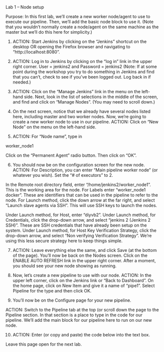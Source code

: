 Lab 1 – Node setup

Purpose: In this first lab, we’ll create a new worker node/agent to use to execute our pipeline. Then, we’ll add the basic node block to use it. (Note that you wouldn’t normally create a node/agent on the same machine as the master but we’ll do this here for simplicity.)


1.	ACTION:  Start Jenkins by clicking on the “Jenkins” shortcut on the desktop OR opening the Firefox browser and navigating to “http://localhost:8080”.
2.	ACTION: Log in to Jenkins by clicking on the “log in” link in the upper right corner. User = jenkins2 and Password =
jenkins2
(Note: If at some point during the workshop you try to do something in Jenkins and find that you can’t, check to see if you’ve been logged out. Log back in if needed.)


3.	ACTION: Click on the “Manage Jenkins” link in the menu on the left-hand side. Next, look in the list of selections in
the middle of the screen, and find and click on “Manage Nodes”. (You may need to scroll down.)



4.	On the next screen, notice that we already have several nodes listed here, including master and two worker nodes. Now, we’re going to create a new worker node to use in our pipeline.
ACTION: Click on “New Node” on the menu on the left-hand side.


5.	ACTION: For “Node name”, type in
 
worker_node1


Click on the “Permanent Agent” radio button. Then click on “OK”.


6.	You should now be on the configuration screen for the new node.
ACTION: For Description, you can enter “Main pipeline worker node” (or whatever you wish).
Set the “# of executors” to 2.

In the Remote root directory field, enter “/home/jenkins2/worker_node1”. This is the working area for the node. For Labels enter “worker_node1 docker”. These are identifiers that can be used in the pipeline to refer to the node.
For Launch method, click the down arrow at the far right, and select “Launch slave agents via SSH”. This will use SSH
keys to launch the nodes.

Under Launch method, for Host, enter “diyvb2”.
Under Launch method, for Credentials, click the drop-down arrow, and select “jenkins 2 (Jenkins 2 SSH)”. These are SSH credentials that have already been setup on the system.
Under Launch method, for Host Key Verification Strategy, click the drop-down arrow, and select “Non verifying Verification Strategy”. We’re using this less secure strategy here to keep things simple.

7.	ACTION: Leave everything else the same, and click Save (at the bottom of the page). You’ll now be back on the Nodes screen. Click on the ENABLE AUTO REFRESH link in the upper right corner. After a moment, you should see your new node showing as running.
 
 

8.	Now, let’s create a new pipeline to use with our node.
ACTION: In the upper left corner, click on the Jenkins link or “Back to Dashboard”. On the home page, click on New Item and give it a name of “pipe1”. Select Pipeline for the type and then click OK.



9.	You’ll now be on the Configure page for your new pipeline.

ACTION: Switch to the Pipeline tab at the top (or scroll down the page to the Pipeline section. In that section is a place
to type in the code for our pipeline. We’ll add the main block for our pipeline here to run on our new node.

10.	ACTION: Enter (or copy and paste) the code below into the text box.
 
 

Leave this page open for the next lab.
